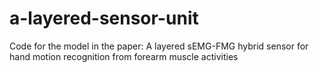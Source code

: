 # a-layered-sensor-unit
Code for the model in the paper: A layered sEMG-FMG hybrid sensor for hand motion recognition from forearm muscle activities
